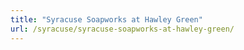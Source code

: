 ```yaml
---
title: "Syracuse Soapworks at Hawley Green"
url: /syracuse/syracuse-soapworks-at-hawley-green/
---
```

